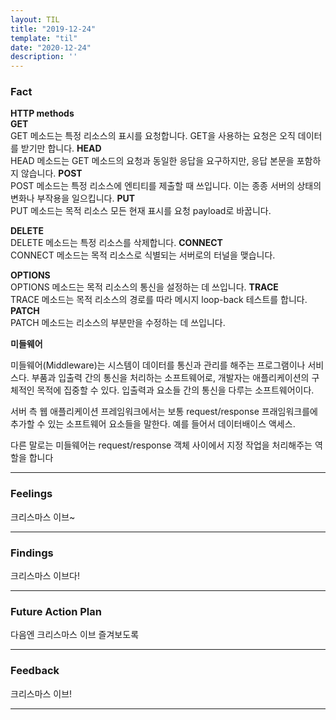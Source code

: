 ```yaml
---
layout: TIL
title: "2019-12-24"
template: "til"
date: "2020-12-24"
description: ''
---
```


### Fact

**HTTP methods**  
**GET**  
GET 메소드는 특정 리소스의 표시를 요청합니다. GET을 사용하는 요청은 오직 데이터를 받기만 합니다.
**HEAD**  
HEAD 메소드는 GET 메소드의 요청과 동일한 응답을 요구하지만, 응답 본문을 포함하지 않습니다.
**POST**  
POST 메소드는 특정 리소스에 엔티티를 제출할 때 쓰입니다. 이는 종종 서버의 상태의 변화나 부작용을 일으킵니다. 
**PUT**  
PUT 메소드는 목적 리소스 모든 현재 표시를 요청 payload로 바꿉니다.

**DELETE**  
DELETE 메소드는 특정 리소스를 삭제합니다. 
**CONNECT**  
CONNECT 메소드는 목적 리소스로 식별되는 서버로의 터널을 맺습니다.

**OPTIONS**  
OPTIONS 메소드는 목적 리소스의 통신을 설정하는 데 쓰입니다.
**TRACE**  
TRACE 메소드는 목적 리소스의 경로를 따라 메시지 loop-back 테스트를 합니다.
**PATCH**  
PATCH 메소드는 리소스의 부분만을 수정하는 데 쓰입니다.


**미들웨어**  

미들웨어(Middleware)는 시스템이 데이터를 통신과 관리를 해주는 프로그램이나 서비스다. 부품과 입출력 간의 통신을 처리하는 소프트웨어로, 개발자는 애플리케이션의 구체적인 목적에 집중할 수 있다. 입출력과 요소들 간의 통신을 다루는 소프트웨어이다.

서버 측 웹 애플리케이션 프레임워크에서는 보통 request/response 프래임워크를에 추가할 수 있는 소프트웨어 요소들을 말한다. 예를 들어서 데이터배이스 액세스.

다른 말로는 미들웨어는 request/response 객체 사이에서 지정 작업을 처리해주는 역할을 합니다

---

### Feelings

크리스마스 이브~

---

### Findings

크리스마스 이브다!

---

### Future Action Plan

다음엔 크리스마스 이브 즐겨보도록

---

### Feedback

크리스마스 이브!

---
